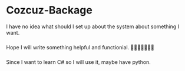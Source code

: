 # Cozcuz-Backage
I have no idea what should I set up about the system about something I want.
###
Hope I will write something helpful and functionial.
🙅‍♂️🙆🏻‍♂️🤷‍♂️
###
Since I want to learn C# so I will use it, maybe have python. 
